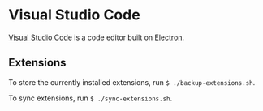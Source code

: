 # Visual Studio Code

[Visual Studio Code](https://code.visualstudio.com/) is a code editor built on
[Electron](https://electronjs.org/).

## Extensions

To store the currently installed extensions, run `$ ./backup-extensions.sh`.

To sync extensions, run `$ ./sync-extensions.sh`.
